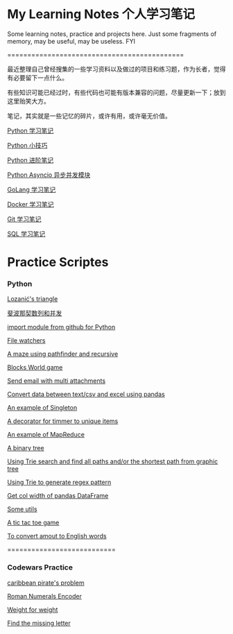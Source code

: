# My Learning Notes 个人学习笔记


Some learning notes, practice and projects here. Just some fragments of memory, may be useful, may be useless. FYI

============================================

最近整理自己曾经搜集的一些学习资料以及做过的项目和练习题，作为长者，觉得有必要留下一点什么。

有些知识可能已经过时，有些代码也可能有版本兼容的问题，尽量更新一下；放到这里贻笑大方。

笔记，其实就是一些记忆的碎片，或许有用，或许毫无价值。

[Python 学习笔记](python_notes.md)

[Python 小技巧](python_tips.md)

[Python 进阶笔记](python_advanced.md)

[Python Asyncio 异步并发模块](awesome_python_asyncio.md)

[GoLang 学习笔记](go-lang.md)

[Docker 学习笔记](docker_notes.md)

[Git 学习笔记](git_notes.md)

[SQL 学习笔记](sql_notes.md)


# Practice Scriptes

### Python

[Lozanić's triangle](https://gist.github.com/DavidQi/45a2a03ef8bbf119b25c73868c7d420d)

[斐波那契数列和并发](https://gist.github.com/DavidQi/20a41ae77c862e330b65fd407c6ed683)

[import module from github for Python](https://gist.github.com/DavidQi/f360ea06602841915c4f023a7dab97bc)

[File watchers](https://gist.github.com/DavidQi/5652bf6003aab288c5f0a81b05e2bb57)

[A maze using pathfinder and recursive](https://gist.github.com/DavidQi/94a2a1d75b88c4053e51935e878d6d56)

[Blocks World game](https://gist.github.com/DavidQi/f8d715796b74ef7eb763f5317becf397)

[Send email with multi attachments](https://gist.github.com/DavidQi/f5e93fbe01e300d4bd767d3a0a0ec703)

[Convert data between text/csv and excel using pandas](https://gist.github.com/DavidQi/4a99839fc942b3b65cbfa1ecfee06efb)

[An example of Singleton](https://gist.github.com/DavidQi/fcf25d836c7713760fdbb556a0fda6c2)

[A decorator for timmer to unique items](https://gist.github.com/DavidQi/2fa30eba8d5f0c08a8a6b36d0eff1670)

[An example of MapReduce](https://gist.github.com/DavidQi/af1dc1da209a0b3fb1acae263c9e38dd)

[A binary tree](https://gist.github.com/DavidQi/f79cbe8c828a9b2a83faca747f54297b)

[Using Trie search and find all paths and/or the shortest path from graphic tree](https://gist.github.com/DavidQi/06b5e6fee0001c15e2da2e001ec8be8c)

[Using Trie to generate regex pattern](https://gist.github.com/DavidQi/7f55ee7ee610121144bc64da739dad02)

[Get col width of pandas DataFrame](https://gist.github.com/DavidQi/593f6464284895da330ac81d866e55e5)

[Some utils](https://gist.github.com/DavidQi/f0beb895010544034398db55519bfa17)

[A tic tac toe game](https://gist.github.com/DavidQi/2fe56fbcbd53c108ea0b5f6bb10bbc46)

[To convert amout to English words](https://gist.github.com/DavidQi/75817c76a3ff1e18b0e375b49a83692b)

===========================

### Codewars Practice

[caribbean pirate's problem](https://www.codewars.com/kata/reviews/555618977302c420d300000e/groups/5b2817d85031036203003097)

[Roman Numerals Encoder](https://www.codewars.com/kata/reviews/54345cc660e8a7796b000106/groups/5b212543dde37c8a6b0000df)

[Weight for weight](https://www.codewars.com/kata/reviews/55c616129aaa55500500002c/groups/5b207576469fb6bc13000baf)

[Find the missing letter ](https://www.codewars.com/kata/reviews/583abab500bb9b40e0000003/groups/5b2079cefb056cba5600172a)

